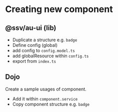 # Creating new component

## @ssv/au-ui (lib)
 - Duplicate a structure e.g. `badge`
 - Define config (global)
 - add config to `config.model.ts`
 - add globalResource within `config.ts`
 - export from `index.ts`


## Dojo
Create a sample usages of component.
 - Add it within `component.service`
 - Copy component structure e.g. `badge`
